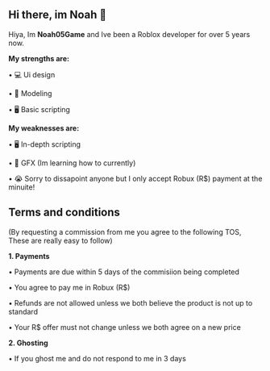 ## Hi there, im Noah 👋

Hiya, Im **Noah05Game** and Ive been a Roblox developer for over 5 years now.

**My strengths are:**

• 💻 Ui design

• 🌲 Modeling

• 🖥️ Basic scripting

**My weaknesses are:**

• 🖥️ In-depth scripting

• 🔴 GFX (Im learning how to currently)

• 😭 Sorry to dissapoint anyone but I only accept Robux (R$) payment at the minuite!

## Terms and conditions 
(By requesting a commission from me you agree to the following TOS, These are really easy to follow)     

**1. Payments**

• Payments are due within 5 days of the commisiion being completed

• You agree to pay me in Robux (R$)

• Refunds are not allowed unless we both believe the product is not up to standard

• Your  R$ offer must not change unless we both agree on a new price

**2. Ghosting**

• If you ghost me and do not respond to me in 3 days 

